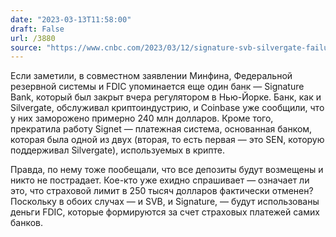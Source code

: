 ```yaml
---
date: "2023-03-13T11:58:00"
draft: False
url: /3880
source: "https://www.cnbc.com/2023/03/12/signature-svb-silvergate-failures-effects-on-crypto-sector.html"
---
```


Если заметили, в совместном заявлении Минфина, Федеральной резервной системы и FDIC упоминается еще один банк — Signature Bank, который был закрыт вчера регулятором в Нью-Йорке. Банк, как и Silvergate, обслуживал криптоиндустрию, и Coinbase уже сообщили, что у них заморожено примерно 240 млн долларов. Кроме того, прекратила работу Signet — платежная система, основанная банком, которая была одной из двух (вторая, то есть первая — это SEN, которую поддерживал Silvergate), используемых в крипте.

Правда, по нему тоже пообещали, что все депозиты будут возмещены и никто не пострадает. Кое-кто уже ехидно спрашивает — означает ли это, что страховой лимит в 250 тысяч долларов фактически отменен? Поскольку в обоих случах — и SVB, и Signature, — будут использованы деньги FDIC, которые формируются за счет страховых платежей самих банков.
